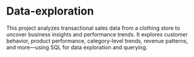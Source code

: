# Data-exploration
This project analyzes transactional sales data from a clothing store to uncover business insights and performance trends. It explores customer behavior, product performance, category-level trends, revenue patterns, and more—using SQL for data exploration and querying.
